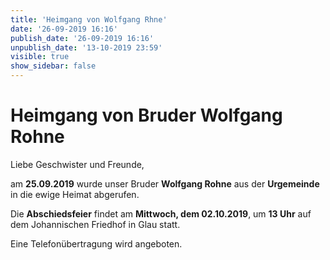 ```yaml
---
title: 'Heimgang von Wolfgang Rhne'
date: '26-09-2019 16:16'
publish_date: '26-09-2019 16:16'
unpublish_date: '13-10-2019 23:59'
visible: true
show_sidebar: false
---
```


# Heimgang von Bruder Wolfgang Rohne

Liebe Geschwister und Freunde,

am **25.09.2019** wurde unser Bruder **Wolfgang Rohne** aus der **Urgemeinde** in die ewige Heimat abgerufen.

Die **Abschiedsfeier** findet am **Mittwoch, dem 02.10.2019**, um **13 Uhr** auf dem Johannischen Friedhof in Glau statt.

Eine Telefonübertragung wird angeboten.


